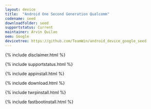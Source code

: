 ```yaml
---
layout: device
title:  "Android One Second Generation Qualcomm"
codename: seed
downloadfolder: seed
supportstatus: Current
maintainer: Arvin Quilao
oem: Google
devicetree: https://github.com/TeamWin/android_device_google_seed
---
```


{% include disclaimer.html %}

{% include supportstatus.html %}

{% include appinstall.html %}

{% include download.html %}

{% include twrpinstall.html %}

{% include fastbootinstall.html %}
